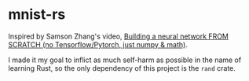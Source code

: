 # mnist-rs
Inspired by Samson Zhang's video, [Building a neural network FROM SCRATCH (no Tensorflow/Pytorch, just numpy & math)](https://www.youtube.com/watch?v=w8yWXqWQYmU&t=6s).

I made it my goal to inflict as much self-harm as possible in the name of learning Rust, so the only dependency of this project is the `rand` crate.
